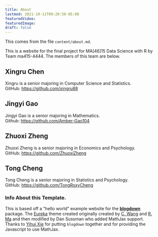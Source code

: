 ```yaml
---
title: About
lastmod: 2021-10-11T09:20:50-05:00
featuredVideo:
featuredImage:
draft: false
---
```


This comes from the file `content/about.md`.

This is a website for the final project for MA[46]15 Data Science with R by Team ma415-4444. The members of this team are below.

## Xingru Chen

Xingru is a senior majoring in Computer Science and Statistics.\
GitHub: <https://github.com/xingru88>

## Jingyi Gao

Jingyi Gao is a senior majoring in Mathematics. \
Github: <https://github.com/Amber-Gao104>

## Zhuoxi Zheng

Zhuoxi Zheng is a senior majoring in Economics and Psychology.\
GitHub: https://github.com/ZhuoxiZheng 

## Tong Cheng 
Tong Cheng is a senior majoring in Statistics and Psychology. \
GitHub: <https://github.com/TongRoxyCheng>

<!-- Please leave in the information below -->

### Info About this Template.

This is based off a "hello world" example website for the [**blogdown**](https://github.com/rstudio/blogdown) package. The [Eureka](https://www.wangchucheng.com/en/docs/eureka/) theme created originally created by [C. Wang](https://www.wangchucheng.com/zh/) and [R. Ma](https://www.ruiqima.com/zh/) and then modified by Dan Sussman who added MathJax support. Thanks to [Yihui Xie](https://github.com/yihui/) for putting `blogdown` together and for providing the Javascript to use MathJax.
